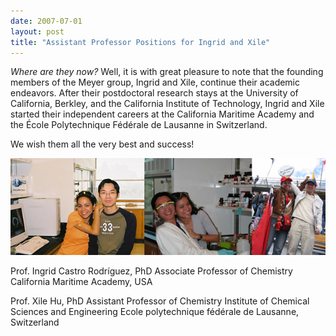 ```yaml
---
date: 2007-07-01
layout: post
title: "Assistant Professor Positions for Ingrid and Xile"
---
```


_Where are they now?_ 
Well, it is with great pleasure to note that the founding members of the Meyer group, Ingrid and Xile, continue their academic endeavors. 
After their postdoctoral research stays at the University of California, Berkley, and the California Institute of Technology, Ingrid and Xile started their independent careers at the California Maritime Academy and the École Polytechnique Fédérale de Lausanne in Switzerland. 

We wish them all the very best and success! 


![Ingrid and Xile](/assets/img/IngridAndXile.jpg)


Prof. Ingrid Castro Rodríguez, PhD
Associate Professor of Chemistry California Maritime Academy, USA 


Prof. Xile Hu, PhD
Assistant Professor of Chemistry Institute of Chemical Sciences and Engineering Ecole polytechnique fédérale de Lausanne, Switzerland 


